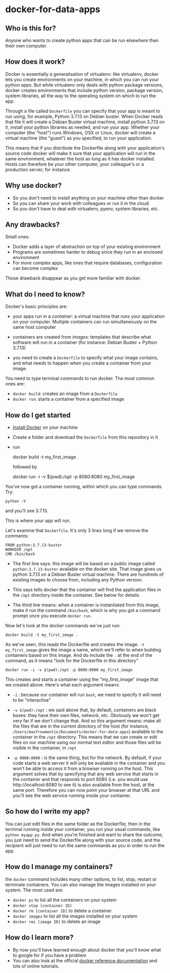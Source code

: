 # docker-for-data-apps


## Who is this for?

Anyone who wants to create python apps that can be run elsewhere than their own computer.

## How does it work?

Docker is essentially a generalisation of virtualenv: like virtualenv, docker
lets you create environments on your machine, in which you can run your python
apps. But while virtualenv only deals with python package versions, docker
creates environments that include python version, package version, system
libraries, all the way to the operating system on which to run the app.

Through a file called `Dockerfile` you can specify that your app is meant to run
using, for example, Python 3.7.13 on Debian buster.  When Docker reads that file
it will create a Debian Buster virtual machine, install python 3.7.13 on it,
install your python libraries as needed, and run your app. Whether your computer
(the "host") runs Windows, OSX or Linux, docker will create a virtual machine
(the "guest") as you specified, to run your application.


This means that if you distribute the Dockerfile along with your application's
source code docker will make it sure that your application will run in the same
environment, whatever the host as long as it has docker installed. Hosts can
therefore be your other computer, your colleague's or a production server, for
instance.


## Why use docker?

- So you don't need to install anything on your machine other than docker
- So you can share your work with colleagues or run it in the cloud
- So you don't have to deal with virtualenv, pyenv, system libraries, etc.

## Any drawbacks?

Small ones:

- Docker adds a layer of abstraction on top of your existing environment
- Programs are sometimes harder to debug since they run in an enclosed environment
- For more complex apps, like ones that require databases, configuration can become complex

Those drawback disappear as you get more familiar with docker.

## What do I need to know?

Docker's basic principles are:

- your apps run in a _container_: a virtual machine that runs your application
  on your computer. Multiple containers can run simultaneously on the same host
  computer

- containers are created from _images_: templates that describe what software
  will run in a container (for instance: Debian Buster + Python 3.7.13)

- you need to create a `Dockerfile` to specify what your image contains, and what needs to happen when you create a container from your image.

You need to type terminal commands to run docker. The most common ones are:

- `docker build`: creates an image from a `Dockerfile`
- `docker run`: starts a container from a specified image

## How do I get started

- [Install Docker](https://docs.docker.com/get-docker/) on your machine

- Create a folder and download the `Dockerfile` from this repository in it

- run

    docker build -t my_first_image .

  followed by

    docker run -i -v $(pwd):/opt -p 8080:8080 my_first_image


You've now got a container running, within which you can type commands. Try:

    python -V

and you'll see 3.7.13.

This is where your app will run.


Let's examine that `Dockerfile`. It's only 3 lines long if we remove the comments:

```
FROM python:3.7.13-buster
WORKDIR /opt
CMD /bin/bash
```

- The first line says: this image will be based on a public image called
  `python:3.7.13-buster` available on the docker site.  That image gives us
  python 3.7.13 on a Debian Buster virtual machine. There are hundreds of
  existing images to choose from, including any Python version.

- This says tells docker that the container will find the application files in the `/opt` directory inside the container.
  See below for details.


- The third line means: when a container is instantiated from this image, make it run the
  command `/bin/bash`, which is why you got a command prompt once you execute `docker run`.


Now let's look at the docker commands we've just run:

    docker build -t my_first_image .

As we've seen, this reads the Dockerfile and creates the image. `-t my_first_image` gives the image a name,
which we'll refer to when building containers based on this image. And do include the `.` at the end of the command, as
it means "look for the Dockerfile in this directory"

    docker run -i -v $(pwd):/opt -p 8080:8080 my_first_image

This creates and starts a container using the "my_first_image" image that we created above. Here's what each argument means:

- `-i` : because our container will run `bash`, we need to specify it will need to be "interactive"

- `-v $(pwd):/opt` : we said above that, by default, containers are black boxes: they have their own files, network, etc.
  Obviously we won't get very far if we don't change that. And so this argument means: make all the files that are in the current directory
  of the host (for instance, `/Users/maxfroumentin/Documents/docker-for-data-apps`) available to the container in the `/opt` directory.
  This means that we can create or edit files on our machine using our normal text editor and those files will be visible in the
  container, in `/opt`

- `-p 8080:8080` : is the same thing, but for the network. By default, if your code starts a web server it will only be available in the container and you won't be able to access it from a browser running on the host. This argument solves that by specifying that any web service that starts in the container and that responds to port 8080 (i.e. you would use http://localhost:8080 to see it) is also available from the host, at the same port. Therefore you can now point your browser at that URL and you'll see the web service running inside your container.


## So how do I write my app?

You can just edit files in the same folder as the Dockerfile, then in the
terminal running inside your container, you run your usual commands, like
`python myapp.py`. And when you're finished and want to share the outcome, you
just need to send the Dockerfile along with your source code, and the recipient
will just need to run the same commands as you in order to run the app.

## How do I manage my containers?

the `docker` command includes many other options, to list, stop, restart or terminate containers. You can also manage the images installed on your system. The most used are:

- `docker ps` to list all the containers on your system
- `docker stop [container ID]`
- `docker rm [container ID]` to delete a container
- `docker images` to list all the images installed on your system
- `docker rmi [image ID]` to delete an image

## How do I learn more?

- By now you'll have learned enough about docker that you'll know what to google for if you have a problem
- You can also look at the official [docker reference
  documentation](https://docs.docker.com/reference/) and lots of online
  tutorials.
